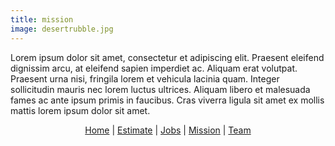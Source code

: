 ```yaml
---
title: mission
image: desertrubble.jpg
---
```

Lorem ipsum dolor sit amet, consectetur et adipiscing elit. Praesent eleifend dignissim arcu, at eleifend sapien imperdiet ac. Aliquam erat volutpat. Praesent urna nisi, fringila lorem et vehicula lacinia quam. Integer sollicitudin mauris nec lorem luctus ultrices. Aliquam libero et malesuada fames ac ante ipsum primis in faucibus. Cras viverra ligula sit amet ex mollis mattis lorem ipsum dolor sit amet.

<!-- Footlinks -->

<p class="copyright" style="text-align:center;"><a href="#">Home</a> | <a href="#estimate">Estimate</a> | <a href="#jobs">Jobs</a> | <a href="#mission">Mission</a> | <a href="#team">Team</a></p>
